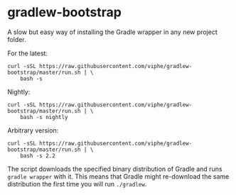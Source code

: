 # gradlew-bootstrap

A slow but easy way of installing the Gradle wrapper in any new project folder.

For the latest:

    curl -sSL https://raw.githubusercontent.com/viphe/gradlew-bootstrap/master/run.sh | \
        bash -s

Nightly:

    curl -sSL https://raw.githubusercontent.com/viphe/gradlew-bootstrap/master/run.sh | \
        bash -s nightly


Arbitrary version:

    curl -sSL https://raw.githubusercontent.com/viphe/gradlew-bootstrap/master/run.sh | \
        bash -s 2.2


The script downloads the specified binary distribution of Gradle and runs `gradle wrapper` with it.
This means that Gradle might re-download the same distribution the first time you will run
`./gradlew`.

